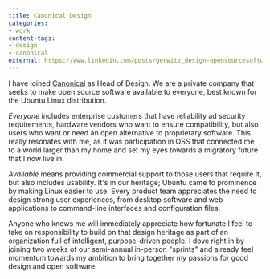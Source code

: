 ```yaml
---
title: Canonical Design
categories:
- work
content-tags:
- design
- canonical
external: https://www.linkedin.com/posts/gerwitz_design-opensourcesoftware-activity-7062431456370778113-EQkN
---
```


I have joined [Canonical](https://canonical.com/) as Head of Design. We are a private company that seeks to make open source software available to everyone, best known for the Ubuntu Linux distribution.

_Everyone_ includes enterprise customers that have reliability ad security requirements, hardware vendors who want to ensure compatibility, but also users who want or need an open alternative to proprietary software. This really resonates with me, as it was participation in OSS that connected me to a world larger than my home and set my eyes towards a migratory future that I now live in.

_Available_ means providing commercial support to those users that require it, but also includes usability. It's in our heritage; Ubuntu came to prominence by making Linux easier to use. Every product team appreciates the need to design strong user experiences, from desktop software and web applications to command-line interfaces and configuration files.

Anyone who knows me will immediately appreciate how fortunate I feel to take on responsibility to build on that design heritage as part of an organization full of intelligent, purpose-driven people. I dove right in by joining two weeks of our semi-annual in-person "sprints" and already feel momentum towards my ambition to bring together my passions for good design and open software.
